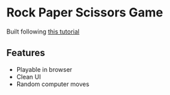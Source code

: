 # Rock Paper Scissors Game

Built following [this tutorial](https://www.youtube.com/watch?v=jaVNP3nIAv0)

## Features
- Playable in browser
- Clean UI
- Random computer moves
